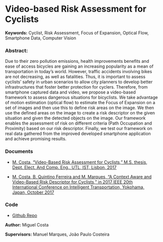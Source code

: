 # Video-based Risk Assessment for Cyclists

**Keywords:** Cyclist, Risk Assessment, Focus of Expansion, Optical Flow, Smartphone Data, Computer Vision

### Abstract:

Due to their zero pollution emissions, health improvements benefits and ease of access bicycles are gaining an increasing popularity as a mean of transportation in today’s world. However, traffic accidents involving bikes  are  not  decreasing,  as  well as fatalities. Thus, it is important to assess cyclists’ safety in urban scenarios to allow city planners to develop better infrastructures that foster better protection for cyclers. 
Therefore, from smartphone captured data and video, we propose a video-based framework to assess dangerous situations for bicyclists. We take advantage of motion estimation (optical flow) to estimate the Focus of Expansion on a set of images and then use this to define risk areas on the image. We then use the defined areas on the image to create a risk descriptor on the given situation and given the detected objects on the image. Our framework enables the assessment of risk on different criteria (Path Occupation and Proximity) based on our risk descriptor. Finally, we test our framework on real data gathered from the improved developed smartphone application and achieve promising results. 


### Documents
- [M. Costa, “Video-Based Risk Assessment for Cyclists,” M.S. thesis, Dept. Elect. And Comp. Eng., UTL, IST, Lisbon, 2017 ](https://www.google.com/url?sa=t&rct=j&q=&esrc=s&source=web&cd=&ved=2ahUKEwjbyZrMkp_qAhUTAWMBHWDNBZAQFjACegQIBBAB&url=https%3A%2F%2Ffenix.tecnico.ulisboa.pt%2FdownloadFile%2F563345090415365%2FTese_draft_1.29.pdf&usg=AOvVaw1TBnRVYcyB97lR94tcH1Ti)

- [M. Costa, B. Quintino Ferreira and M. Marques, “A Context Aware and Video-Based Risk Descriptor for Cyclists,” in 2017 IEEE 20th International Conference on Intelligent Transportation, Yokohama, Japan, October 2017](https://ieeexplore.ieee.org/document/8317646)
 

### Code
- [Github Repo](https://github.com/sipg-isr/smartbike-vbrac)


**Author:** Miguel Costa

**Supervisors:** Manuel Marques, João Paulo Costeira
